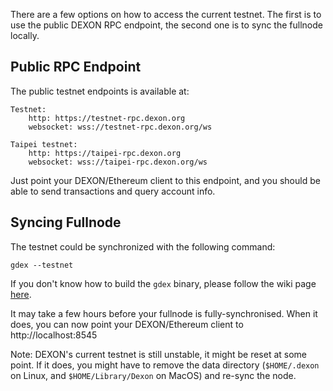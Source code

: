 There are a few options on how to access the current testnet. The first is to use the public DEXON RPC endpoint,  the second one is to sync the fullnode locally.

## Public RPC Endpoint

The public testnet endpoints is available at:

    Testnet:
        http: https://testnet-rpc.dexon.org
        websocket: wss://testnet-rpc.dexon.org/ws

    Taipei testnet:
        http: https://taipei-rpc.dexon.org
        websocket: wss://taipei-rpc.dexon.org/ws


Just point your DEXON/Ethereum client to this endpoint, and you should be able to send transactions and query account info.
 
## Syncing Fullnode

The testnet could be synchronized with the following command:

```
gdex --testnet
```

If you don't know how to build the `gdex` binary, please follow the wiki page [here](https://github.com/dexon-foundation/wiki/wiki/Building-DEXON).

It may take a few hours before your fullnode is fully-synchronised.  When it does, you can now point your DEXON/Ethereum client to http://localhost:8545

Note: DEXON's current testnet is still unstable, it might be reset at some point. If it does, you might have to remove the data directory (`$HOME/.dexon` on Linux, and `$HOME/Library/Dexon` on MacOS) and re-sync the node.
